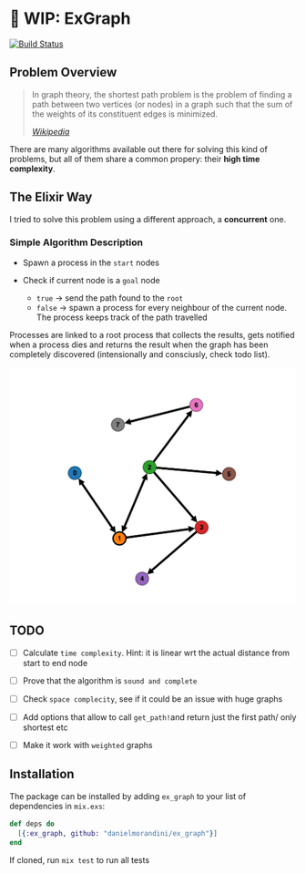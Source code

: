 # :construction: WIP: ExGraph
[![Build Status](https://travis-ci.org/danielmorandini/ex_graph.svg?branch=master)](https://travis-ci.org/danielmorandini/ex_graph)

## Problem Overview
> In graph theory, the shortest path problem is the problem of finding a path between two vertices (or nodes) in a graph such that the sum of the weights of its constituent edges is minimized.
>
> <cite> [Wikipedia](https://en.wikipedia.org/wiki/Shortest_path_problem) </cite>

There are many algorithms available out there for solving this kind of problems, but all of them
share a common propery: their **high time complexity**.

## The Elixir Way
I tried to solve this problem using a different approach, a **concurrent** one.

### Simple Algorithm Description
* Spawn a process in the `start` nodes

* Check if current node is a `goal` node
  * `true` ->  send the path found to the `root`
  * `false` -> spawn a process for every neighbour of the current node. The process keeps track of the path travelled

Processes are linked to a root process that collects the results, gets notified when a process dies and returns the result when
the graph has been completely discovered (intensionally and consciusly, check todo list).

![graph example](https://github.com/danielmorandini/ex_graph/blob/master/static/graph_example_1.png)

## TODO
- [ ] Calculate `time complexity`. Hint: it is linear wrt the actual distance from start to end node
- [ ] Prove that the algorithm is `sound and complete`
- [ ] Check `space complecity`, see if it could be an issue with huge graphs
- [ ] Add options that allow to call `get_path!`and return just the first path/ only shortest etc
- [ ] Make it work with `weighted` graphs


## Installation
The package can be installed by adding `ex_graph` to your list of dependencies in `mix.exs`:

```elixir
def deps do
  [{:ex_graph, github: "danielmorandini/ex_graph"}]
end
```

If cloned, run `mix test` to run all tests


